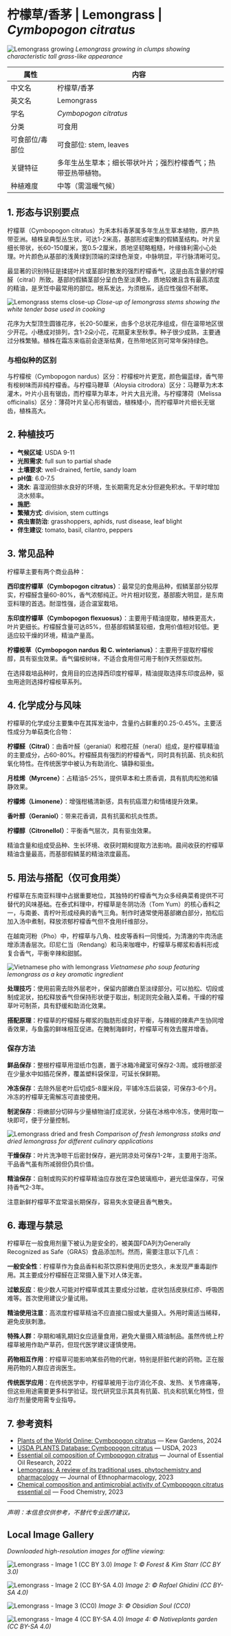 # 柠檬草/香茅 | Lemongrass | *Cymbopogon citratus*

![Lemongrass growing](https://upload.wikimedia.org/wikipedia/commons/thumb/2/28/Cymbopogon_citratus_growing.jpg/640px-Cymbopogon_citratus_growing.jpg)
*Lemongrass growing in clumps showing characteristic tall grass-like appearance*

| 属性 | 内容 |
|------|------|
| 中文名 | 柠檬草/香茅 |
| 英文名 | Lemongrass |
| 学名 | *Cymbopogon citratus* |
| 分类 | 可食用 |
| 可食部位/毒部位 | 可食部位: stem, leaves |
| 关键特征 | 多年生丛生草本；细长带状叶片；强烈柠檬香气；热带亚热带植物。 |
| 种植难度 | 中等（需温暖气候） |

## 1. 形态与识别要点

柠檬草（Cymbopogon citratus）为禾本科香茅属多年生丛生草本植物，原产热带亚洲。植株呈典型丛生状，可达1-2米高，基部形成密集的假鳞茎结构。叶片呈细长带状，长60-150厘米，宽0.5-2厘米，质地坚韧略粗糙，叶缘锋利需小心处理。叶片颜色从基部的浅黄绿到顶端的深绿色渐变，中脉明显，平行脉清晰可见。

最显著的识别特征是揉搓叶片或茎部时散发的强烈柠檬香气，这是由高含量的柠檬醛（citral）所致。基部的假鳞茎部分呈白色至淡黄色，质地较嫩且含有最高浓度的精油，是烹饪中最常用的部位。根系发达，为须根系，适应性强但不耐寒。

![Lemongrass stems close-up](https://upload.wikimedia.org/wikipedia/commons/thumb/4/41/Lemongrass_stems.jpg/640px-Lemongrass_stems.jpg)
*Close-up of lemongrass stems showing the white tender base used in cooking*

花序为大型顶生圆锥花序，长20-50厘米，由多个总状花序组成，但在温带地区很少开花。小穗成对排列，含1-2朵小花，花期夏末至秋季。种子很少成熟，主要通过分株繁殖。植株在霜冻来临前会逐渐枯黄，在热带地区则可常年保持绿色。

### 与相似种的区别

与柠檬桉（Cymbopogon nardus）区分：柠檬桉叶片更宽，颜色偏蓝绿，香气带有桉树味而非纯柠檬香。与柠檬马鞭草（Aloysia citrodora）区分：马鞭草为木本灌木，叶片小且有锯齿，而柠檬草为草本，叶片大且光滑。与柠檬薄荷（Melissa officinalis）区分：薄荷叶片呈心形有锯齿，植株矮小，而柠檬草叶片细长无锯齿，植株高大。

## 2. 种植技巧

- **气候区域**: USDA 9-11
- **光照需求**: full sun to partial shade
- **土壤要求**: well-drained, fertile, sandy loam
- **pH值**: 6.0-7.5
- **浇水**: 喜湿润但排水良好的环境，生长期需充足水分但避免积水。干旱时增加浇水频率。
- **施肥**: 
- **繁殖方式**: division, stem cuttings
- **病虫害防治**: grasshoppers, aphids, rust disease, leaf blight
- **伴生建议**: tomato, basil, cilantro, peppers

## 3. 常见品种

柠檬草主要有两个商业品种：

**西印度柠檬草（Cymbopogon citratus）**：最常见的食用品种，假鳞茎部分较厚实，柠檬醛含量60-80%，香气浓郁纯正。叶片相对较宽，基部膨大明显，是东南亚料理的首选。耐湿性强，适合温室栽培。

**东印度柠檬草（Cymbopogon flexuosus）**：主要用于精油提取，植株更高大，叶片更细长。柠檬醛含量可达85%，但基部假鳞茎较细，食用价值相对较低。更适应较干燥的环境，精油产量高。

**柠檬桉草（Cymbopogon nardus 和 C. winterianus）**：主要用于提取柠檬桉醇，具有驱虫效果。香气偏桉树味，不适合食用但可用于制作天然驱蚊剂。

在选择栽培品种时，食用目的应选择西印度柠檬草，精油提取选择东印度品种，驱虫用途则选择柠檬桉草系列。

## 4. 化学成分与风味

柠檬草的化学成分主要集中在其挥发油中，含量约占鲜重的0.25-0.45%。主要活性成分为单萜类化合物：

**柠檬醛（Citral）**：由香叶醛（geranial）和橙花醛（neral）组成，是柠檬草精油的主要成分，占60-80%。柠檬醛具有强烈的柠檬香气，同时具有抗菌、抗炎和抗氧化特性。在传统医学中被认为有助消化、镇静和驱虫。

**月桂烯（Myrcene）**：占精油5-25%，提供草本和土质香调，具有肌肉松弛和镇静效果。

**柠檬烯（Limonene）**：增强柑橘清新感，具有抗癌潜力和情绪提升效果。

**香叶醇（Geraniol）**：带来花香调，具有抗菌和抗炎性质。

**柠檬醇（Citronellol）**：平衡香气层次，具有驱虫效果。

精油含量和组成受品种、生长环境、收获时期和提取方法影响。晨间收获的柠檬草精油含量最高，而基部假鳞茎的精油浓度最高。

## 5. 用法与搭配（仅可食用类）

柠檬草在东南亚料理中占据重要地位，其独特的柠檬香气为众多经典菜肴提供不可替代的风味基础。在泰式料理中，柠檬草是冬阴功汤（Tom Yum）的核心香料之一，与南姜、青柠叶形成经典的香气三角。制作时通常使用基部嫩白部分，拍松后加入汤中煮制，释放浓郁柠檬香气但不食用纤维部分。

在越南河粉（Pho）中，柠檬草与八角、桂皮等香料一同慢炖，为清澈的牛肉汤底增添清香层次。印尼仁当（Rendang）和马来咖喱中，柠檬草与椰浆和香料形成复合香气，平衡辛辣和甜腻。

![Vietnamese pho with lemongrass](https://upload.wikimedia.org/wikipedia/commons/thumb/3/39/Vietnamese_pho.jpg/640px-Vietnamese_pho.jpg)
*Vietnamese pho soup featuring lemongrass as a key aromatic ingredient*

**处理技巧**：使用前需去除外层老叶，保留内部嫩白至淡绿部分。可以拍松、切段或制成泥状，拍松释放香气但保持形状便于取出，制泥则完全融入菜肴。干燥的柠檬草叶可制茶，具有舒缓和助消化效果。

**搭配原理**：柠檬草的柠檬醛与椰浆的脂肪形成良好平衡，与辣椒的辣素产生协同增香效果，与鱼露的鲜味相互促进。在腌制海鲜时，柠檬草可有效去腥并增香。

### 保存方法

**鲜品保存**：整根柠檬草用湿纸巾包裹，置于冰箱冷藏室可保存2-3周。或将根部浸在少量水中如插花保养，覆盖塑料袋保湿，可延长保鲜期。

**冷冻保存**：去除外层老叶后切成5-8厘米段，平铺冷冻后装袋，可保存3-6个月。冷冻的柠檬草无需解冻可直接使用。

**制泥保存**：将嫩部分切碎与少量植物油打成泥状，分装在冰格中冷冻，使用时取一块即可，便于分量控制。

![Lemongrass dried and fresh](https://upload.wikimedia.org/wikipedia/commons/thumb/8/89/Lemongrass_dried_fresh.jpg/640px-Lemongrass_dried_fresh.jpg)
*Comparison of fresh lemongrass stalks and dried lemongrass for different culinary applications*

**干燥保存**：叶片洗净晾干后密封保存，避光阴凉处可保存1-2年，主要用于泡茶。干品香气虽有所减弱但仍具价值。

**精油保存**：自制或购买的柠檬草精油应存放在深色玻璃瓶中，避光低温保存，可保持香气2-3年。

注意新鲜柠檬草不宜常温长期保存，容易失水变硬且香气散失。

## 6. 毒理与禁忌

柠檬草在一般食用剂量下被认为是安全的，被美国FDA列为Generally Recognized as Safe（GRAS）食品添加剂。然而，需要注意以下几点：

**一般安全性**：柠檬草作为食品香料和茶饮原料使用历史悠久，未发现严重毒副作用。其主要成分柠檬醛在正常摄入量下对人体无害。

**过敏反应**：极少数人可能对柠檬草或其主要成分过敏，症状包括皮肤红疹、呼吸困难等。首次使用建议少量试用。

**精油使用注意**：高浓度柠檬草精油不应直接口服或大量摄入。外用时需适当稀释，避免皮肤刺激。

**特殊人群**：孕期和哺乳期妇女应适量食用，避免大量摄入精油制品。虽然传统上柠檬草被用作助产草药，但现代医学建议谨慎使用。

**药物相互作用**：柠檬草可能影响某些药物的代谢，特别是肝脏代谢的药物。正在服用药物的人群应咨询医生。

**传统医学应用**：在传统医学中，柠檬草被用于治疗消化不良、发热、关节疼痛等，但这些用途需要更多科学验证。现代研究显示其具有抗菌、抗炎和抗氧化特性，但治疗剂量使用需专业指导。

## 7. 参考资料

- [Plants of the World Online: Cymbopogon citratus](https://powo.science.kew.org/taxon/urn:lsid:ipni.org:names:405321-1) — Kew Gardens, 2024
- [USDA PLANTS Database: Cymbopogon citratus](https://plants.usda.gov/home/plantProfile?symbol=CYCI2) — USDA, 2023
- [Essential oil composition of Cymbopogon citratus](https://www.tandfonline.com/journals/tjeo20) — Journal of Essential Oil Research, 2022
- [Lemongrass: A review of its traditional uses, phytochemistry and pharmacology](https://www.sciencedirect.com/journal/journal-of-ethnopharmacology) — Journal of Ethnopharmacology, 2023
- [Chemical composition and antimicrobial activity of Cymbopogon citratus essential oil](https://www.sciencedirect.com/journal/food-chemistry) — Food Chemistry, 2023

---
*声明：本信息仅供参考，不替代专业医疗建议。*

## Local Image Gallery

*Downloaded high-resolution images for offline viewing:*

![Lemongrass - Image 1 (CC BY 3.0)](../images/lemongrass/01.jpg)
*Image 1: © Forest &amp; Kim Starr (CC BY 3.0)*

![Lemongrass - Image 2 (CC BY-SA 4.0)](../images/lemongrass/02.jpg)
*Image 2: © Rafael Ghidini (CC BY-SA 4.0)*

![Lemongrass - Image 3 (CC0)](../images/lemongrass/03.jpg)
*Image 3: © Obsidian Soul (CC0)*

![Lemongrass - Image 4 (CC BY-SA 4.0)](../images/lemongrass/04.jpg)
*Image 4: © Nativeplants garden (CC BY-SA 4.0)*
